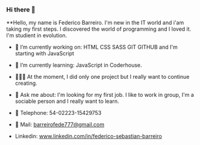 ### Hi there 👋


**Hello, my name is Federico Barreiro. I'm new in the IT world and i'am taking my first steps.
I discovered the world of programming and I loved it.
I'm studient in evolution. 


- 🔭 I’m currently working on:
HTML
CSS
SASS
GIT 
GITHUB
and I'm starting with JavaScript

- 🌱 I’m currently learning:
JavaScript in Coderhouse.

- 👨🏼‍💻 At the moment, I did only one project but I really want to continue creating.

- 💬 Ask me about:
I'm looking for my first job. I like to work in group, I'm a sociable person and I really want to learn.

- 📱 Telephone: 54-02223-15429753
- 📧 Mail: barreirofede777@gmail.com
-    Linkedin: www.linkedin.com/in/federico-sebastian-barreiro

